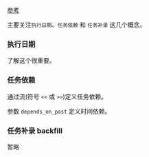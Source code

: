 
[参考](https://www.cnblogs.com/woshimrf/p/airflow-first-dag.html#理解调度系统的概念)

主要关注`执行日期`、`任务依赖` 和 `任务补录` 这几个概念。

### 执行日期

了解这个很重要。


### 任务依赖

通过流(符号 `<<` 或 `>>`)定义任务依赖。

参数 `depends_on_past` 定义时间依赖。


### 任务补录 backfill

暂略
